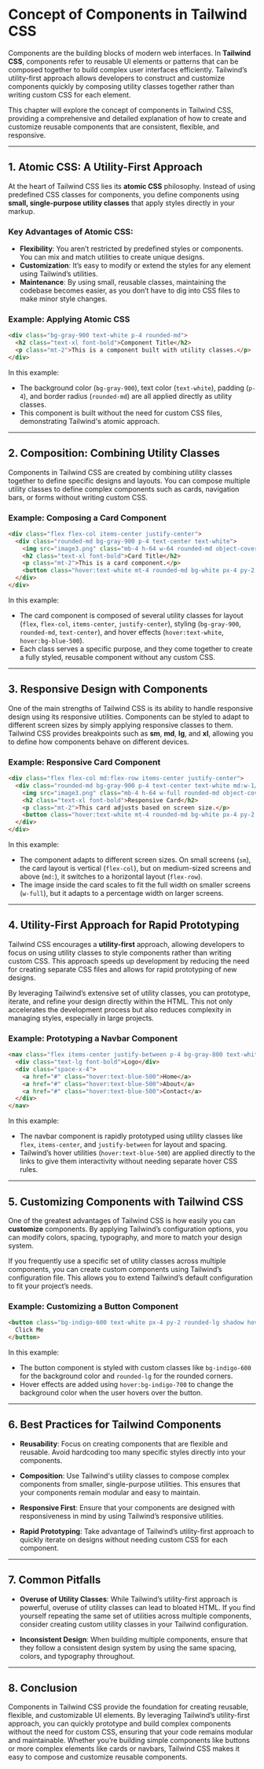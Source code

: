 # Concept of Components in Tailwind CSS

Components are the building blocks of modern web interfaces. In **Tailwind CSS**, components refer to reusable UI elements or patterns that can be composed together to build complex user interfaces efficiently. Tailwind’s utility-first approach allows developers to construct and customize components quickly by composing utility classes together rather than writing custom CSS for each element.

This chapter will explore the concept of components in Tailwind CSS, providing a comprehensive and detailed explanation of how to create and customize reusable components that are consistent, flexible, and responsive.

---

## 1. Atomic CSS: A Utility-First Approach

At the heart of Tailwind CSS lies its **atomic CSS** philosophy. Instead of using predefined CSS classes for components, you define components using **small, single-purpose utility classes** that apply styles directly in your markup.

### Key Advantages of Atomic CSS:
- **Flexibility**: You aren’t restricted by predefined styles or components. You can mix and match utilities to create unique designs.
- **Customization**: It’s easy to modify or extend the styles for any element using Tailwind’s utilities.
- **Maintenance**: By using small, reusable classes, maintaining the codebase becomes easier, as you don’t have to dig into CSS files to make minor style changes.

### Example: Applying Atomic CSS

```html
<div class="bg-gray-900 text-white p-4 rounded-md">
  <h2 class="text-xl font-bold">Component Title</h2>
  <p class="mt-2">This is a component built with utility classes.</p>
</div>
```

In this example:
- The background color (`bg-gray-900`), text color (`text-white`), padding (`p-4`), and border radius (`rounded-md`) are all applied directly as utility classes. 
- This component is built without the need for custom CSS files, demonstrating Tailwind's atomic approach.

---

## 2. Composition: Combining Utility Classes

Components in Tailwind CSS are created by combining utility classes together to define specific designs and layouts. You can compose multiple utility classes to define complex components such as cards, navigation bars, or forms without writing custom CSS.

### Example: Composing a Card Component

```html
<div class="flex flex-col items-center justify-center">
  <div class="rounded-md bg-gray-900 p-4 text-center text-white">
    <img src="image3.png" class="mb-4 h-64 w-64 rounded-md object-cover" />
    <h2 class="text-xl font-bold">Card Title</h2>
    <p class="mt-2">This is a card component.</p>
    <button class="hover:text-white mt-4 rounded-md bg-white px-4 py-2 text-blue-500 hover:bg-blue-500">Read More</button>
  </div>
</div>
```

In this example:
- The card component is composed of several utility classes for layout (`flex`, `flex-col`, `items-center`, `justify-center`), styling (`bg-gray-900`, `rounded-md`, `text-center`), and hover effects (`hover:text-white`, `hover:bg-blue-500`).
- Each class serves a specific purpose, and they come together to create a fully styled, reusable component without any custom CSS.

---

## 3. Responsive Design with Components

One of the main strengths of Tailwind CSS is its ability to handle responsive design using its responsive utilities. Components can be styled to adapt to different screen sizes by simply applying responsive classes to them. Tailwind CSS provides breakpoints such as **sm**, **md**, **lg**, and **xl**, allowing you to define how components behave on different devices.

### Example: Responsive Card Component

```html
<div class="flex flex-col md:flex-row items-center justify-center">
  <div class="rounded-md bg-gray-900 p-4 text-center text-white md:w-1/2">
    <img src="image3.png" class="mb-4 h-64 w-full rounded-md object-cover" />
    <h2 class="text-xl font-bold">Responsive Card</h2>
    <p class="mt-2">This card adjusts based on screen size.</p>
    <button class="hover:text-white mt-4 rounded-md bg-white px-4 py-2 text-blue-500 hover:bg-blue-500">Read More</button>
  </div>
</div>
```

In this example:
- The component adapts to different screen sizes. On small screens (`sm`), the card layout is vertical (`flex-col`), but on medium-sized screens and above (`md:`), it switches to a horizontal layout (`flex-row`).
- The image inside the card scales to fit the full width on smaller screens (`w-full`), but it adapts to a percentage width on larger screens.

---

## 4. Utility-First Approach for Rapid Prototyping

Tailwind CSS encourages a **utility-first** approach, allowing developers to focus on using utility classes to style components rather than writing custom CSS. This approach speeds up development by reducing the need for creating separate CSS files and allows for rapid prototyping of new designs.

By leveraging Tailwind’s extensive set of utility classes, you can prototype, iterate, and refine your design directly within the HTML. This not only accelerates the development process but also reduces complexity in managing styles, especially in large projects.

### Example: Prototyping a Navbar Component

```html
<nav class="flex items-center justify-between p-4 bg-gray-800 text-white">
  <div class="text-lg font-bold">Logo</div>
  <div class="space-x-4">
    <a href="#" class="hover:text-blue-500">Home</a>
    <a href="#" class="hover:text-blue-500">About</a>
    <a href="#" class="hover:text-blue-500">Contact</a>
  </div>
</nav>
```

In this example:
- The navbar component is rapidly prototyped using utility classes like `flex`, `items-center`, and `justify-between` for layout and spacing. 
- Tailwind’s hover utilities (`hover:text-blue-500`) are applied directly to the links to give them interactivity without needing separate hover CSS rules.

---

## 5. Customizing Components with Tailwind CSS

One of the greatest advantages of Tailwind CSS is how easily you can **customize** components. By applying Tailwind’s configuration options, you can modify colors, spacing, typography, and more to match your design system.

If you frequently use a specific set of utility classes across multiple components, you can create custom components using Tailwind’s configuration file. This allows you to extend Tailwind’s default configuration to fit your project’s needs.

### Example: Customizing a Button Component

```html
<button class="bg-indigo-600 text-white px-4 py-2 rounded-lg shadow hover:bg-indigo-700">
  Click Me
</button>
```

In this example:
- The button component is styled with custom classes like `bg-indigo-600` for the background color and `rounded-lg` for the rounded corners.
- Hover effects are added using `hover:bg-indigo-700` to change the background color when the user hovers over the button.

---

## 6. Best Practices for Tailwind Components

- **Reusability**: Focus on creating components that are flexible and reusable. Avoid hardcoding too many specific styles directly into your components.
  
- **Composition**: Use Tailwind's utility classes to compose complex components from smaller, single-purpose utilities. This ensures that your components remain modular and easy to maintain.

- **Responsive First**: Ensure that your components are designed with responsiveness in mind by using Tailwind’s responsive utilities.

- **Rapid Prototyping**: Take advantage of Tailwind’s utility-first approach to quickly iterate on designs without needing custom CSS for each component.

---

## 7. Common Pitfalls

- **Overuse of Utility Classes**: While Tailwind’s utility-first approach is powerful, overuse of utility classes can lead to bloated HTML. If you find yourself repeating the same set of utilities across multiple components, consider creating custom utility classes in your Tailwind configuration.

- **Inconsistent Design**: When building multiple components, ensure that they follow a consistent design system by using the same spacing, colors, and typography throughout.

---

## 8. Conclusion

Components in Tailwind CSS provide the foundation for creating reusable, flexible, and customizable UI elements. By leveraging Tailwind’s utility-first approach, you can quickly prototype and build complex components without the need for custom CSS, ensuring that your code remains modular and maintainable. Whether you’re building simple components like buttons or more complex elements like cards or navbars, Tailwind CSS makes it easy to compose and customize reusable components.
